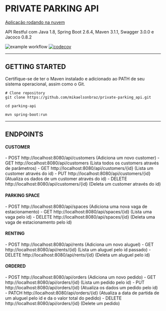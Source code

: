 <h1>PRIVATE PARKING API</h1>
<a href="https://parking-api-oxi.herokuapp.com/swagger-ui/index.html#/">Aplicação rodando na nuvem</a>

API Restful com Java 1.8, Spring Boot 2.6.4, Maven 3.1.1, Swagger 3.0.0 e Jacoco 0.8.2 

![example workflow](https://github.com/mikaelsonbraz/private-parking_api/actions/workflows/maven.yml/badge.svg)
[![codecov](https://codecov.io/gh/mikaelsonbraz/private-parking_api/branch/master/graph/badge.svg?token=K5CJRCF24L)](https://codecov.io/gh/mikaelsonbraz/private-parking_api)
______________
<h2>GETTING STARTED</h2>
Certifique-se de ter o Maven instalado e adicionado ao PATH de seu sistema operacional, assim como o Git.

```
# Clone repository
git clone https://github.com/mikaelsonbraz/private-parking_api.git

cd parking-api

mvn spring-boot:run
```
________
<h2>ENDPOINTS</h2>
<h4>CUSTOMER</h4>
- POST http://localhost:8080/api/customers (Adiciona um novo customer)
- GET http://localhost:8080/api/customers (Lista todos os customers através de parâmetros)
- GET http://localhost:8080/api/customers/{id} (Lista um customer através do id)
- PUT http://localhost:8080/api/customers/{id} (Atualiza os dados de um customer através do id)
- DELETE http://localhost:8080/api/customers/{id} (Deleta um customer através do id)

<h4>PARKING SPACE</h4>
- POST http://localhost:8080/api/spaces (Adiciona uma nova vaga de estacionamento)
- GET http://localhost:8080/api/spaces/{id} (Lista uma vaga pelo id)
- DELETE http://localhost:8080/api/spaces/{id} (Deleta uma vaga de estacionamento pelo id)

<h4>RENTING</h4>
- POST http://localhost:8080/api/rents (Adiciona um novo aluguel)
- GET http://localhost:8080/api/rents/{id} (Lista um aluguel pelo id passado)
- DELETE http://localhost:8080/api/rents/{id} (Deleta um aluguel pelo id)

<h4>ORDERED</h4>
- POST http://localhost:8080/api/orders (Adiciona um novo pedido)
- GET http://localhost:8080/api/orders/{id} (Lista um pedido pelo id)
- PUT http://localhost:8080/api/orders/{id} (Atualiza os dados um pedido pelo id)
- PATCH http://localhost:8080/api/orders/{id} (Atualiza a data de partida de um aluguel pelo id e da o valor total do pedido)
- DELETE http://localhost:8080/api/orders/{id} (Delete um pedido)